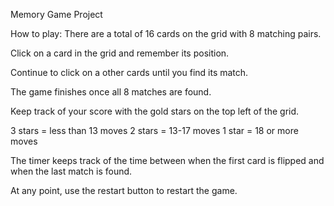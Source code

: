 Memory Game Project

How to play:
There are a total of 16 cards on the grid with 8 matching pairs.

Click on a card in the grid and remember its position.

Continue to click on a other cards until you find its match.

The game finishes once all 8 matches are found.

Keep track of your score with the gold stars on the top left of the grid.

3 stars = less than 13 moves
2 stars = 13-17 moves
1 star = 18 or more moves

The timer keeps track of the time between when the first card is flipped and when the last match is found.

At any point, use the restart button to restart the game.
